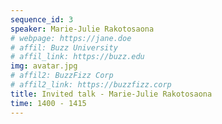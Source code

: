 ```yaml
---
sequence_id: 3
speaker: Marie-Julie Rakotosaona
# webpage: https://jane.doe
# affil: Buzz University
# affil_link: https://buzz.edu
img: avatar.jpg
# affil2: BuzzFizz Corp
# affil2_link: https://buzzfizz.corp
title: Invited talk - Marie-Julie Rakotosaona
time: 1400 - 1415
---
```

